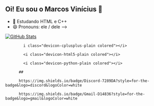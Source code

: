 ## Oi! Eu sou o Marcos Vinícius 👋

- 🌱 Estudando  HTML e C++
- 😄 Pronouns: ele / dele
-->

[![GitHub Stats](https://github-readme-stats.vercel.app/api?username=marcos-viniS1)](https://github.com/SEU-USUARIO)


            i class="devicon-cplusplus-plain colored"></i>
          
            <i class="devicon-html5-plain colored"></i>
          
            <i class="devicon-python-plain colored"></i>

          ##

          https://img.shields.io/badge/Discord-7289DA?style=for-the-badge&logo=discord&logoColor=white

          https://img.shields.io/badge/Gmail-D14836?style=for-the-badge&logo=gmail&logoColor=white
